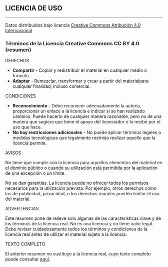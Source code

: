 ## LICENCIA DE USO
---
Datos distribuidos bajo licencia [Creative Commons Atribución 4.0 Internacional](http://creativecommons.org/licenses/by/4.0/legalcode)

### Términos de la Licencia Creative Commons CC BY 4.0 (resumen)

DERECHOS


* **Compartir** - Copiar y redistribuir el material en cualquier medio o formato
* **Adaptar** - Remezclar, transformar y crear a partir del materialpara cualquier finalidad, incluso comercial.

CONDICIONES

* **Reconocimiento** - Debe reconocer adecuadamente la autoría, proporcionar un enlace a la licencia e indicar si se han realizado cambios. Puede hacerlo de cualquier manera razonable, pero no de una manera que sugiera que tiene el apoyo del licenciador o lo recibe por el uso que hace.
* **No hay restricciones adicionales** - No puede aplicar términos legales o medidas tecnológicas que legalmente restrinja realizar aquello que la licencia permite.

AVISOS

No tiene que cumplir con la licencia para aquellos elementos del material en el dominio público o cuando su utilización está permitida por la aplicación de una excepción o un límite.

No se dan garantías. La licencia puede no ofrecer todos los permisos necesarios para la utilización prevista. Por ejemplo, otros derechos como los de publicidad, privacidad, o los derechos morales pueden limitar el uso del material.

ADVERTENCIAS

Este resumen pone de relieve solo algunas de las características clave y de los términos de la licencia real. No es una licencia y no tiene valor legal. Debe revisar cuidadosamente todos los términos y condiciones de la licencia real antes de utilizar el material sujeto a la licencia.

TEXTO COMPLETO

El anterior resumen no sustituye a la licencia real, cuyo texto completo puede consultar [aquí](http://creativecommons.org/licenses/by/4.0/legalcode).

